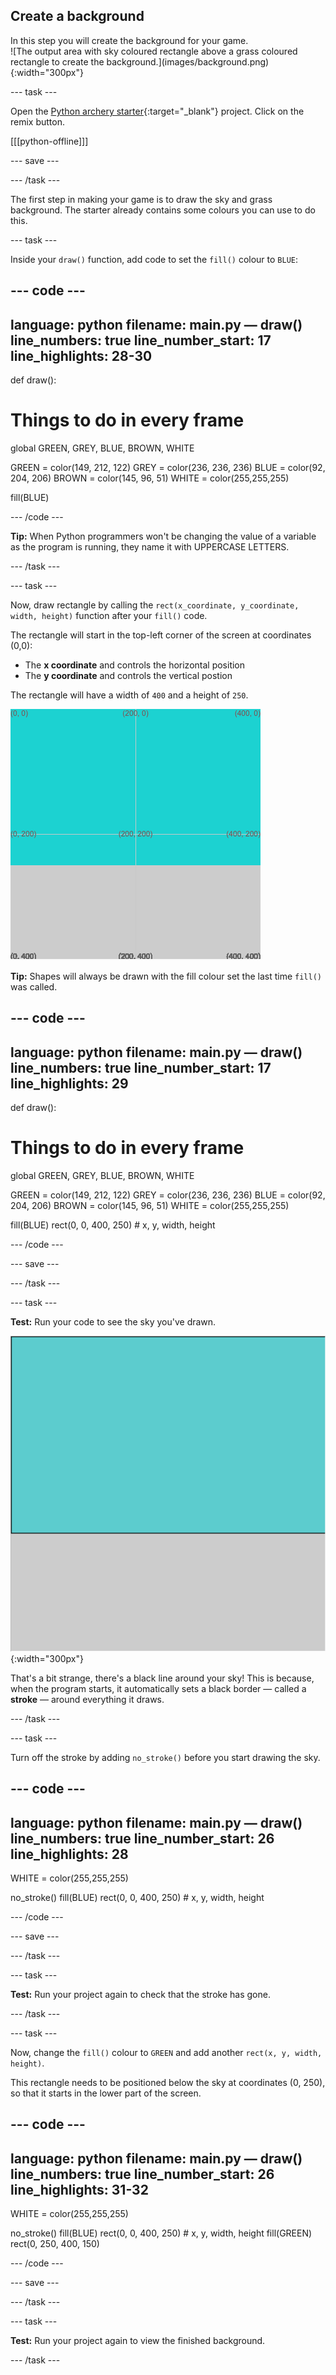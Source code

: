 ## Create a background
<div style="display: flex; flex-wrap: wrap">
<div style="flex-basis: 200px; flex-grow: 1; margin-right: 15px;">
In this step you will create the background for your game.
</div>
<div>
![The output area with sky coloured rectangle above a grass coloured rectangle to create the background.](images/background.png){:width="300px"}
</div>
</div>

--- task ---

Open the [Python archery starter](https://trinket.io/python/bbcc44911d){:target="_blank"} project. Click on the remix button.

[[[python-offline]]]

--- save ---

--- /task ---

The first step in making your game is to draw the sky and grass background. The starter already contains some colours you can use to do this.

--- task ---

Inside your `draw()` function, add code to set the `fill()` colour to `BLUE`:

--- code ---
---
language: python
filename: main.py — draw()
line_numbers: true
line_number_start: 17
line_highlights: 28-30
---
def draw():
  # Things to do in every frame
  
  global GREEN, GREY, BLUE, BROWN, WHITE
  
  GREEN = color(149, 212, 122)
  GREY = color(236, 236, 236)
  BLUE = color(92, 204, 206)
  BROWN = color(145, 96, 51)
  WHITE = color(255,255,255)
  
  fill(BLUE)


--- /code ---

**Tip:** When Python programmers won't be changing the value of a variable as the program is running, they name it with UPPERCASE LETTERS.

--- /task ---

--- task ---

Now, draw rectangle by calling the `rect(x_coordinate, y_coordinate, width, height)` function after your `fill()` code.

The rectangle will start in the top-left corner of the screen at coordinates (0,0): 
+ The **x coordinate** and controls the horizontal position 
+ The **y coordinate** and controls the vertical postion 

The rectangle will have a width of `400` and a height of `250`.

![A blue rectangle with a coordinates grid showing the position of the sky rectangle starting in the top corner, above a grey rectangle.](images/sky_coords.png)

**Tip:** Shapes will always be drawn with the fill colour set the last time `fill()` was called.

--- code ---
---
language: python
filename: main.py — draw()
line_numbers: true
line_number_start: 17 
line_highlights: 29
---
def draw():
  # Things to do in every frame
  
  global GREEN, GREY, BLUE, BROWN, WHITE
  
  GREEN = color(149, 212, 122)
  GREY = color(236, 236, 236)
  BLUE = color(92, 204, 206)
  BROWN = color(145, 96, 51)
  WHITE = color(255,255,255)
  
  fill(BLUE)
  rect(0, 0, 400, 250) # x, y, width, height


--- /code ---

--- save ---

--- /task ---

--- task ---

**Test:** Run your code to see the sky you've drawn.

![A blue rectangle with a black border around it, above a grey rectangle.](images/sky_stroke.png){:width="300px"}

That's a bit strange, there's a black line around your sky! This is because, when the program starts, it automatically sets a black border — called a **stroke** — around everything it draws.

--- /task ---

--- task ---

Turn off the stroke by adding `no_stroke()` before you start drawing the sky.

--- code ---
---
language: python
filename: main.py — draw()
line_numbers: true
line_number_start: 26
line_highlights: 28
---
  WHITE = color(255,255,255)

  no_stroke()
  fill(BLUE)
  rect(0, 0, 400, 250) # x, y, width, height


--- /code ---

--- save ---

--- /task ---

--- task ---

**Test:** Run your project again to check that the stroke has gone.

--- /task ---

--- task ---

Now, change the `fill()` colour to `GREEN` and add another `rect(x, y, width, height)`. 

This rectangle needs to be positioned below the sky at coordinates (0, 250), so that it starts in the lower part of the screen.

--- code ---
---
language: python
filename: main.py — draw()
line_numbers: true
line_number_start: 26
line_highlights: 31-32
---
  WHITE = color(255,255,255)
  
  no_stroke()
  fill(BLUE)
  rect(0, 0, 400, 250) # x, y, width, height
  fill(GREEN)
  rect(0, 250, 400, 150)


--- /code ---

--- save ---

--- /task ---

--- task ---

**Test:** Run your project again to view the finished background.

--- /task ---
